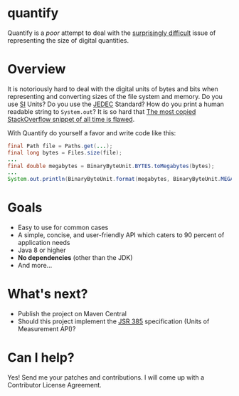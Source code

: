 quantify
========

Quantify is a *poor* attempt to deal with the [surprisingly difficult](https://en.wikipedia.org/wiki/Wikipedia:Manual_of_Style/Dates_and_numbers#Quantities_of_bytes_and_bits) issue of representing the size of digital quantities. 

Overview
========

It is notoriously hard to deal with the digital units of bytes and bits when representing and converting sizes of the file system and memory.
Do you use [SI](https://en.wikipedia.org/wiki/International_System_of_Units) Units? Do you use the [JEDEC](https://en.wikipedia.org/wiki/JEDEC_memory_standards#JEDEC_Standard_100B.01) Standard? How do you print a human readable string to ``System.out``? It is so hard that [The most copied StackOverflow snippet of all time is flawed](https://programming.guide/worlds-most-copied-so-snippet.html).

With Quantify do yourself a favor and write code like this:

```java
final Path file = Paths.get(...);
final long bytes = Files.size(file);
...
final double megabytes = BinaryByteUnit.BYTES.toMegabytes(bytes);
...
System.out.println(BinaryByteUnit.format(megabytes, BinaryByteUnit.MEGABYTES));
```

Goals
=====
- Easy to use for common cases
- A simple, concise, and user-friendly API which caters to 90 percent of application needs
- Java 8 or higher
- **No dependencies** (other than the JDK)
- And more...

What's next?
============
- Publish the project on Maven Central
- Should this project implement the [JSR 385](https://jcp.org/en/jsr/detail?id=385) specification (Units of Measurement API)? 

Can I help?
===========
Yes! Send me your patches and contributions. I will come up with a Contributor License Agreement. 